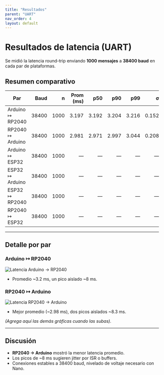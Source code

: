 ```yaml
---
title: "Resultados"
parent: "UART"
nav_order: 4
layout: default
---
```


# Resultados de latencia (UART)

Se midió la latencia round-trip enviando **1000 mensajes** a **38400 baud** en cada par de plataformas.

## Resumen comparativo

| Par | Baud | n | Prom (ms) | p50 | p90 | p99 | σ | Min | Max | Outliers |
|---|---:|---:|---:|---:|---:|---:|---:|---:|---:|---:|
| Arduino ↦ RP2040 | 38400 | 1000 | 3.197 | 3.192 | 3.204 | 3.216 | 0.152 | 3.168 | 8.004 | 1 |
| RP2040 ↦ Arduino | 38400 | 1000 | 2.981 | 2.971 | 2.997 | 3.044 | 0.208 | 2.919 | 8.345 | 2 |
| Arduino ↦ ESP32 | 38400 | 1000 | — | — | — | — | — | — | — | — | — |
| ESP32 ↦ Arduino | 38400 | 1000 | — | — | — | — | — | — | — | — | — |
| ESP32 ↦ RP2040 | 38400 | 1000 | — | — | — | — | — | — | — | — | — |
| RP2040 ↦ ESP32 | 38400 | 1000 | — | — | — | — | — | — | — | — | — |

---

## Detalle por par

### Arduino ↦ RP2040
![Latencia Arduino → RP2040](/assets/img/uart/resultados/Ard_RP.jpeg)

- Promedio ~3.2 ms, un pico aislado ~8 ms.

### RP2040 ↦ Arduino
![Latencia RP2040 → Arduino](/assets/img/uart/resultados/RP_Ard.jpeg)

- Mejor promedio (~2.98 ms), dos picos aislados ~8.3 ms.

*(Agrega aquí las demás gráficas cuando las subas).*

---

## Discusión
- **RP2040 → Arduino** mostró la menor latencia promedio.  
- Los picos de ~8 ms sugieren jitter por ISR o buffers.  
- Conexiones estables a 38400 baud, nivelado de voltaje necesario con Nano.
